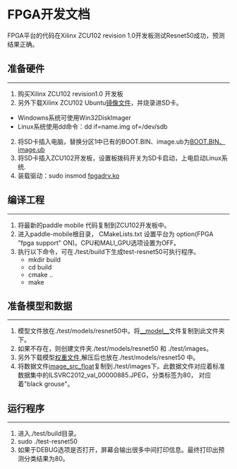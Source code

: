 # FPGA开发文档

FPGA平台的代码在Xilinx ZCU102 revision 1.0开发板测试Resnet50成功，预测结果正确。

## 准备硬件
___

1. 购买Xilinx ZCU102 revision1.0 开发板
2. 另外下载Xilinx ZCU102 Ubuntu[镜像文件](https://www.xilinx.com/member/forms/download/xef.html?filename=Ubuntu_Desktop_Release_2018_1.zip)，并烧录进SD卡。
 * Windowns系统可使用Win32DiskImager
 * Linux系统使用dd命令：dd if=name.img of=/dev/sdb
2. 将SD卡插入电脑，替换分区1中已有的BOOT.BIN、image.ub为[BOOT.BIN、image.ub](http://mms-graph.bj.bcebos.com/paddle-mobile/fpga/files.tar.gz)
3. 将SD卡插入ZCU102开发板，设置板拨码开关为SD卡启动，上电启动Linux系统.
3. 装载驱动：sudo insmod [fpgadrv.ko](http://mms-graph.bj.bcebos.com/paddle-mobile/fpga/files.tar.gz)


## 编译工程
___
1. 将最新的paddle mobile 代码复制到ZCU102开发板中。
2. 进入paddle-mobile根目录， CMakeLists.txt 设置平台为 option(FPGA "fpga support" ON)。CPU和MALI\_GPU选项设置为OFF。
2. 执行以下命令，可在./test/build下生成test-resnet50可执行程序。
    * mkdir build
    * cd build
    * cmake ..
    * make

## 准备模型和数据
___
1. 模型文件放在./test/models/resnet50中。将[\_\_model\_\_](http://mms-graph.bj.bcebos.com/paddle-mobile/fpga/files.tar.gz)文件复制到此文件夹下。
2. 如果不存在，则创建文件夹./test/models/resnet50 和 ./test/images。
3. 另外下载模型[权重文件](http://paddle-imagenet-models.bj.bcebos.com/resnet_50_model.tar),解压后也放在./test/models/resnet50 中。
4. 将数据文件[image_src_float](http://mms-graph.bj.bcebos.com/paddle-mobile/fpga/files.tar.gz)复制到./test/images下。此数据文件对应着标准数据集中的ILSVRC2012_val_00000885.JPEG，分类标签为80， 对应着"black grouse"。

## 运行程序
___
1. 进入./test/build目录。
2. sudo ./test-resnet50
3. 如果于DEBUG选项是否打开，屏幕会输出很多中间打印信息。最终打印出预测分类结果为80。
